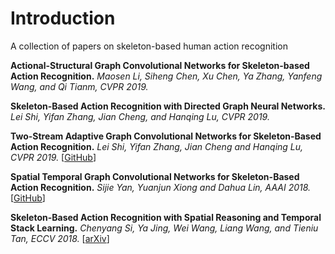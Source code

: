 # Introduction

A collection of papers on skeleton-based human action recognition

**Actional-Structural Graph Convolutional Networks for Skeleton-based Action Recognition.**  *Maosen Li, Siheng Chen, Xu Chen, Ya Zhang, Yanfeng Wang, and Qi Tianm, CVPR 2019.*

**Skeleton-Based Action Recognition with Directed Graph Neural Networks.** *Lei Shi, Yifan Zhang, Jian Cheng, and Hanqing Lu, CVPR 2019.*

**Two-Stream Adaptive Graph Convolutional Networks for Skeleton-Based Action Recognition.** *Lei Shi, Yifan Zhang, Jian Cheng and Hanqing Lu, CVPR 2019.*  [[GitHub](https://github.com/lshiwjx/2s-AGCN)]

**Spatial Temporal Graph Convolutional Networks for Skeleton-Based Action Recognition.**  *Sijie Yan, Yuanjun Xiong and Dahua Lin, AAAI 2018.*  [[GitHub](https://github.com/open-mmlab/mmskeleton)]

**Skeleton-Based Action Recognition with Spatial Reasoning and Temporal Stack Learning.** *Chenyang Si, Ya Jing, Wei Wang, Liang Wang, and Tieniu Tan, ECCV 2018.* [[arXiv](https://arxiv.org/abs/1805.02335v2)]


